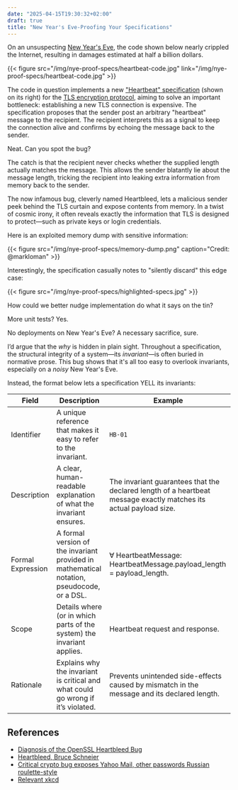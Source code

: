 ```yaml
---
date: "2025-04-15T19:30:32+02:00"
draft: true
title: "New Year's Eve-Proofing Your Specifications"
---
```


On an unsuspecting [New Year's Eve](https://github.com/openssl/openssl/commit/4817504d069b4c5082161b02a22116ad75f822b1), the code shown below nearly crippled the Internet, resulting in damages estimated at half a billion dollars.

{{< figure src="/img/nye-proof-specs/heartbeat-code.jpg" link="/img/nye-proof-specs/heartbeat-code.jpg" >}}

The code in question implements a new ["Heartbeat" specification](https://www.rfc-editor.org/rfc/rfc6520) (shown on its right) for the [TLS encryption protocol](https://en.wikipedia.org/wiki/Transport_Layer_Security), aiming to solve an important bottleneck: establishing a new TLS connection is expensive. The specification proposes that the sender post an arbitrary "heartbeat" message to the recipient. The recipient interprets this as a signal to keep the connection alive and confirms by echoing the message back to the sender.

Neat. Can you spot the bug?

The catch is that the recipient never checks whether the supplied length actually matches the message. This allows the sender blatantly lie about the message length, tricking the recipient into leaking extra information from memory back to the sender.

The now infamous bug, cleverly named Heartbleed, lets a malicious sender peek behind the TLS curtain and expose contents from memory. In a twist of cosmic irony, it often reveals exactly the information that TLS is designed to protect—such as private keys or login credentials.

Here is an exploited memory dump with sensitive information:

{{< figure src="/img/nye-proof-specs/memory-dump.png"  caption="Credit: @markloman" >}}

Interestingly, the specification casually notes to "silently discard" this edge case:

{{< figure src="/img/nye-proof-specs/highlighted-specs.jpg" >}}

How could we better nudge implementation do what it says on the tin?

More unit tests? Yes.

No deployments on New Year's Eve? A necessary sacrifice, sure.

I’d argue that the _why_ is hidden in plain sight. Throughout a specification, the structural integrity of a system—its _invariant_—is often buried in normative prose.
This bug shows that it's all too easy to overlook invariants, especially on a _noisy_ New Year's Eve.

Instead, the format below lets a specification YELL its invariants:

| Field             | Description                                                                                | Example                                                                                                           |
| ----------------- | ------------------------------------------------------------------------------------------ | ----------------------------------------------------------------------------------------------------------------- |
| Identifier        | A unique reference that makes it easy to refer to the invariant.                           | `HB-01`                                                                                                           |
| Description       | A clear, human-readable explanation of what the invariant ensures.                         | The invariant guarantees that the declared length of a heartbeat message exactly matches its actual payload size. |
| Formal Expression | A formal version of the invariant provided in mathematical notation, pseudocode, or a DSL. | ∀ HeartbeatMessage: HeartbeatMessage.payload_length = payload_length.                                             |
| Scope             | Details where (or in which parts of the system) the invariant applies.                     | Heartbeat request and response.                                                                                   |
| Rationale         | Explains why the invariant is critical and what could go wrong if it’s violated.           | Prevents unintended side-effects caused by mismatch in the message and its declared length.                       |

## References

- [Diagnosis of the OpenSSL Heartbleed Bug](https://web.archive.org/web/20141015215508/http://blog.existentialize.com/diagnosis-of-the-openssl-heartbleed-bug.html)
- [Heartbleed, Bruce Schneier](https://www.schneier.com/blog/archives/2014/04/heartbleed.html)
- [Critical crypto bug exposes Yahoo Mail, other passwords Russian roulette-style](https://arstechnica.com/information-technology/2014/04/critical-crypto-bug-exposes-yahoo-mail-passwords-russian-roulette-style/)
- [Relevant xkcd](https://xkcd.com/1354/)
